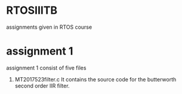 # RTOSIIITB
assignments given in RTOS course
# assignment 1
assignment 1 consist of five files
1) MT2017523filter.c
  It contains the source code for the butterworth second order IIR filter.

